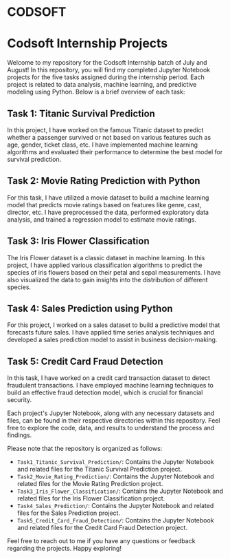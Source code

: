 # CODSOFT
# Codsoft Internship Projects

Welcome to my repository for the Codsoft Internship batch of July and August! In this repository, you will find my completed Jupyter Notebook projects for the five tasks assigned during the internship period. Each project is related to data analysis, machine learning, and predictive modeling using Python. Below is a brief overview of each task:

## Task 1: Titanic Survival Prediction

In this project, I have worked on the famous Titanic dataset to predict whether a passenger survived or not based on various features such as age, gender, ticket class, etc. I have implemented machine learning algorithms and evaluated their performance to determine the best model for survival prediction.

## Task 2: Movie Rating Prediction with Python

For this task, I have utilized a movie dataset to build a machine learning model that predicts movie ratings based on features like genre, cast, director, etc. I have preprocessed the data, performed exploratory data analysis, and trained a regression model to estimate movie ratings.

## Task 3: Iris Flower Classification

The Iris Flower dataset is a classic dataset in machine learning. In this project, I have applied various classification algorithms to predict the species of iris flowers based on their petal and sepal measurements. I have also visualized the data to gain insights into the distribution of different species.

## Task 4: Sales Prediction using Python

For this project, I worked on a sales dataset to build a predictive model that forecasts future sales. I have applied time series analysis techniques and developed a sales prediction model to assist in business decision-making.

## Task 5: Credit Card Fraud Detection

In this task, I have worked on a credit card transaction dataset to detect fraudulent transactions. I have employed machine learning techniques to build an effective fraud detection model, which is crucial for financial security.

Each project's Jupyter Notebook, along with any necessary datasets and files, can be found in their respective directories within this repository. Feel free to explore the code, data, and results to understand the process and findings.

Please note that the repository is organized as follows:

- `Task1_Titanic_Survival_Prediction/`: Contains the Jupyter Notebook and related files for the Titanic Survival Prediction project.
- `Task2_Movie_Rating_Prediction/`: Contains the Jupyter Notebook and related files for the Movie Rating Prediction project.
- `Task3_Iris_Flower_Classification/`: Contains the Jupyter Notebook and related files for the Iris Flower Classification project.
- `Task4_Sales_Prediction/`: Contains the Jupyter Notebook and related files for the Sales Prediction project.
- `Task5_Credit_Card_Fraud_Detection/`: Contains the Jupyter Notebook and related files for the Credit Card Fraud Detection project.

Feel free to reach out to me if you have any questions or feedback regarding the projects. Happy exploring!

